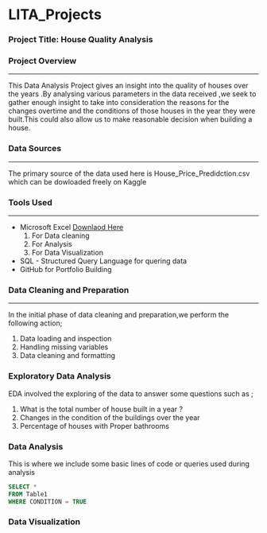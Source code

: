 # LITA_Projects

### Project Title: House Quality Analysis

### Project Overview
---
This Data Analysis Project gives an insight into the quality of houses over the years .By analysing various parameters in the data received ,we seek to gather enough insight to take into consideration the reasons for the changes overtime and the conditions of those houses in the year they were built.This could also allow us to make reasonable decision when building a house.

### Data Sources
---
The primary source of the data used here is House_Price_Predidction.csv which can be dowloaded freely on Kaggle

### Tools Used
---
- Microsoft Excel [Downlaod Here](https://www.microsoft.com)
   1. For Data cleaning
   2. For Analysis
   3. For Data Visualization 
- SQL - Structured Query Language for quering data 
- GitHub for Portfolio Building

### Data Cleaning and Preparation
---
In the initial phase of data cleaning and preparation,we perform the following action;
1. Data loading and inspection
2. Handling missing variables
3. Data cleaning and formatting

### Exploratory Data Analysis
EDA involved the exploring of the data to answer some questions such as ;
1. What is the total number of house built in a year ?
2. Changes in the condition of the buildings over the year 
3. Percentage of houses with Proper bathrooms

### Data Analysis
This is where we include some basic lines of code or queries used during analysis
  ``` SQL
SELECT *
FROM Table1
WHERE CONDITION = TRUE
```
### Data Visualization

